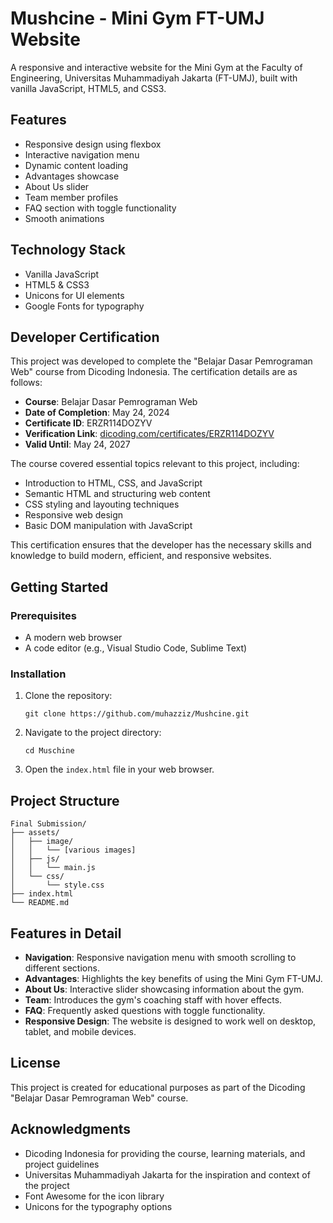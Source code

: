 # Mushcine - Mini Gym FT-UMJ Website

A responsive and interactive website for the Mini Gym at the Faculty of Engineering, Universitas Muhammadiyah Jakarta (FT-UMJ), built with vanilla JavaScript, HTML5, and CSS3.

## Features

* Responsive design using flexbox
* Interactive navigation menu
* Dynamic content loading
* Advantages showcase
* About Us slider
* Team member profiles
* FAQ section with toggle functionality
* Smooth animations

## Technology Stack

* Vanilla JavaScript
* HTML5 & CSS3
* Unicons for UI elements
* Google Fonts for typography

## Developer Certification

This project was developed to complete the "Belajar Dasar Pemrograman Web" course from Dicoding Indonesia. The certification details are as follows:

* **Course**: Belajar Dasar Pemrograman Web
* **Date of Completion**: May 24, 2024
* **Certificate ID**: ERZR114DOZYV
* **Verification Link**: [dicoding.com/certificates/ERZR114DOZYV](https://www.dicoding.com/certificates/ERZR114DOZYV)
* **Valid Until**: May 24, 2027

The course covered essential topics relevant to this project, including:

* Introduction to HTML, CSS, and JavaScript
* Semantic HTML and structuring web content
* CSS styling and layouting techniques
* Responsive web design
* Basic DOM manipulation with JavaScript

This certification ensures that the developer has the necessary skills and knowledge to build modern, efficient, and responsive websites.

## Getting Started

### Prerequisites

* A modern web browser
* A code editor (e.g., Visual Studio Code, Sublime Text)

### Installation

1. Clone the repository:
   ```
   git clone https://github.com/muhazziz/Mushcine.git
   ```

2. Navigate to the project directory:
   ```
   cd Muschine
   ```

3. Open the `index.html` file in your web browser.

## Project Structure

```
Final Submission/
├── assets/
│   ├── image/
│   │   └── [various images]
│   ├── js/
│   │   └── main.js
│   └── css/
│       └── style.css
├── index.html
└── README.md
```

## Features in Detail

* **Navigation**: Responsive navigation menu with smooth scrolling to different sections.
* **Advantages**: Highlights the key benefits of using the Mini Gym FT-UMJ.
* **About Us**: Interactive slider showcasing information about the gym.
* **Team**: Introduces the gym's coaching staff with hover effects.
* **FAQ**: Frequently asked questions with toggle functionality.
* **Responsive Design**: The website is designed to work well on desktop, tablet, and mobile devices.

## License

This project is created for educational purposes as part of the Dicoding "Belajar Dasar Pemrograman Web" course.

## Acknowledgments

* Dicoding Indonesia for providing the course, learning materials, and project guidelines
* Universitas Muhammadiyah Jakarta for the inspiration and context of the project
* Font Awesome for the icon library
* Unicons for the typography options
